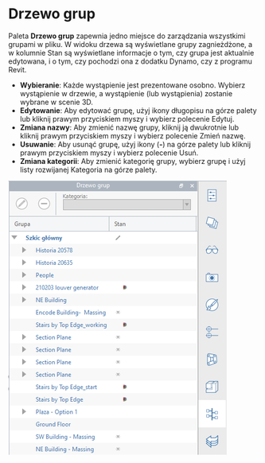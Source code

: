 # Drzewo grup

Paleta **Drzewo grup** zapewnia jedno miejsce do zarządzania wszystkimi grupami w pliku. W widoku drzewa są wyświetlane grupy zagnieżdżone, a w kolumnie Stan są wyświetlane informacje o tym, czy grupa jest aktualnie edytowana, i o tym, czy pochodzi ona z dodatku Dynamo, czy z programu Revit.

* **Wybieranie**: Każde wystąpienie jest prezentowane osobno. Wybierz wystąpienie w drzewie, a wystąpienie (lub wystąpienia) zostanie wybrane w scenie 3D.
* **Edytowanie**: Aby edytować grupę, użyj ikony długopisu na górze palety lub kliknij prawym przyciskiem myszy i wybierz polecenie Edytuj.
* **Zmiana nazwy**: Aby zmienić nazwę grupy, kliknij ją dwukrotnie lub kliknij prawym przyciskiem myszy i wybierz polecenie Zmień nazwę.
* **Usuwanie**: Aby usunąć grupę, użyj ikony \(**-**\) na górze palety lub kliknij prawym przyciskiem myszy i wybierz polecenie Usuń.
* **Zmiana kategorii**: Aby zmienić kategorię grupy, wybierz grupę i użyj listy rozwijanej Kategoria na górze palety.

![](../.gitbook/assets/groups.png)

